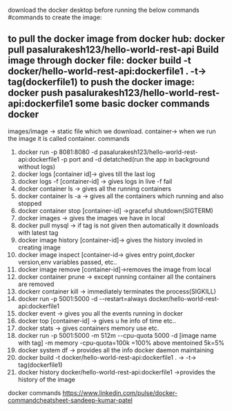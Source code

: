 
download the docker desktop before running the below commands
#commands to create the image:

to pull the docker image from docker hub: docker pull pasalurakesh123/hello-world-rest-api
Build image through docker file: docker build -t docker/hello-world-rest-api:dockerfile1 .
    -t-> tag(dockerfile1)
to push the docker image: docker push pasalurakesh123/hello-world-rest-api:dockerfile1
some basic docker commands
docker
--------------
images/image -> static file which we download.
container-> when we run the image it is called container.
commands
1. docker run -p 8081:8080 -d pasalurakesh123/hello-world-rest-api:dockerfile1
   -p port and -d detatched(run the app in background without logs)
2. docker logs [container id]-> gives till the last log
3. docker logs -f [container-id] -> gives logs in live
   -f fail
4. docker container ls -> gives all the running containers
5. docker container ls -a -> gives all the containers which running and also stopped
6. docker container stop [container-id] ->graceful shutdown(SIGTERM)
7. docker images -> gives the images we have in local
8. docker pull mysql -> if tag is not given then automatically it downloads with latest tag
9. docker image history [container-id]-> gives the history involed in creating image
10. docker image inspect [container-id-> gives entry point,docker version,env variables passed, etc..
11. docker image remove [container-id]->removes the image from local
12. docker container prune -> except running container all the containers are removed
13. dockerr container kill -> immediately terminates the process(SIGKILL)
14. docker run -p 5001:5000 -d --restart=always docker/hello-world-rest-api:dockerfile1
15. docker event -> gives you all the events running in docker
16. docker top [container-id] -> gives u he info of time etc..
17. docker stats -> gives containers memory use etc.
18. docker run -p 5001:5000 -m 512m --cpu-quota 5000 -d [image name with tag]
    -m memory -cpu-quota=100k =100% above mentoined 5k=5%
19. docker system df -> provides all the info docker daemon maintaining
20. docker build -t docker/hello-world-rest-api:dockerfile1 . ->
    -t-> tag(dockerfile1)
21. docker history docker/hello-world-rest-api:dockerfile1 ->provides the history of the image


docker commands
https://www.linkedin.com/pulse/docker-commandcheatsheet-sandeep-kumar-patel